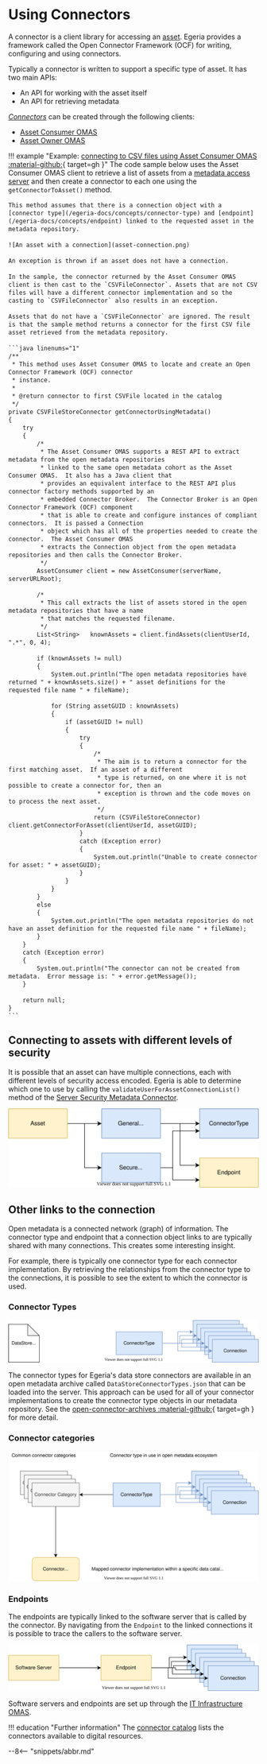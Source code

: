 <!-- SPDX-License-Identifier: CC-BY-4.0 -->
<!-- Copyright Contributors to the Egeria project. -->

# Using Connectors

A connector is a client library for accessing an
[asset](/egeria-docs/concepts/asset).
Egeria provides a framework
called the Open Connector Framework (OCF) for writing, configuring and using connectors.

Typically a connector is written to support a specific type of asset.  It has
two main APIs:

* An API for working with the asset itself
* An API for retrieving metadata


[*Connectors*](/egeria-docs/guides/developer/guide/#what-is-a-connector) can be created through the following clients:

- [Asset Consumer OMAS](/egeria-docs/services/omas/asset-consumer/overview)
- [Asset Owner OMAS](/egeria-docs/services/omas/asset-owner/overview)

!!! example "Example: [connecting to CSV files using Asset Consumer OMAS :material-github:](https://github.com/odpi/egeria/blob/master/open-metadata-resources/open-metadata-samples/access-services-samples/asset-management-samples/asset-reader-csv-sample/src/main/java/org/odpi/openmetadata/accessservices/assetconsumer/samples/readcsvfile/CSVFileReaderSample.java){ target=gh }"
    The code sample below uses the Asset Consumer OMAS client to retrieve a list of assets from a [metadata access server](/egeria-docs/concepts/metadata-access-server) and then create a connector to each one using the `getConnectorToAsset()` method.

    This method assumes that there is a connection object with a [connector type](/egeria-docs/concepts/connector-type) and [endpoint](/egeria-docs/concepts/endpoint) linked to the requested asset in the metadata repository.

    ![An asset with a connection](asset-connection.png)

    An exception is thrown if an asset does not have a connection. 

    In the sample, the connector returned by the Asset Consumer OMAS client is then cast to the `CSVFileConnector`. Assets that are not CSV files will have a different connector implementation and so the casting to `CSVFileConnector` also results in an exception.

    Assets that do not have a `CSVFileConnector` are ignored. The result is that the sample method returns a connector for the first CSV file asset retrieved from the metadata repository.

    ```java linenums="1"
    /**
     * This method uses Asset Consumer OMAS to locate and create an Open Connector Framework (OCF) connector
     * instance.
     *
     * @return connector to first CSVFile located in the catalog
     */
    private CSVFileStoreConnector getConnectorUsingMetadata()
    {
        try
        {
            /*
             * The Asset Consumer OMAS supports a REST API to extract metadata from the open metadata repositories
             * linked to the same open metadata cohort as the Asset Consumer OMAS.  It also has a Java client that
             * provides an equivalent interface to the REST API plus connector factory methods supported by an
             * embedded Connector Broker.  The Connector Broker is an Open Connector Framework (OCF) component
             * that is able to create and configure instances of compliant connectors.  It is passed a Connection
             * object which has all of the properties needed to create the connector.  The Asset Consumer OMAS
             * extracts the Connection object from the open metadata repositories and then calls the Connector Broker.
             */
            AssetConsumer client = new AssetConsumer(serverName, serverURLRoot);

            /*
             * This call extracts the list of assets stored in the open metadata repositories that have a name
             * that matches the requested filename.
             */
            List<String>   knownAssets = client.findAssets(clientUserId, ".*", 0, 4);

            if (knownAssets != null)
            {
                System.out.println("The open metadata repositories have returned " + knownAssets.size() + " asset definitions for the requested file name " + fileName);

                for (String assetGUID : knownAssets)
                {
                    if (assetGUID != null)
                    {
                        try
                        {
                            /*
                             * The aim is to return a connector for the first matching asset.  If an asset of a different
                             * type is returned, on one where it is not possible to create a connector for, then an
                             * exception is thrown and the code moves on to process the next asset.
                             */
                            return (CSVFileStoreConnector) client.getConnectorForAsset(clientUserId, assetGUID);
                        }
                        catch (Exception error)
                        {
                            System.out.println("Unable to create connector for asset: " + assetGUID);
                        }
                    }
                }
            }
            else
            {
                System.out.println("The open metadata repositories do not have an asset definition for the requested file name " + fileName);
            }
        }
        catch (Exception error)
        {
            System.out.println("The connector can not be created from metadata.  Error message is: " + error.getMessage());
        }

        return null;
    }
    ```

## Connecting to assets with different levels of security

It is possible that an asset can have multiple connections, each with different levels of security access encoded. Egeria is able to determine which one to use by calling the `validateUserForAssetConnectionList()` method of the [Server Security Metadata Connector](/egeria-docs/services/common/metadata-security).

![Multiple connections for an asset](multiple-asset-connections.svg)

## Other links to the connection

Open metadata is a connected network (graph) of information. The connector type and endpoint that a connection object links to are typically shared with many connections. This creates some interesting insight.

For example, there is typically one connector type for each connector implementation. By retrieving the relationships from the connector type to the connections, it is possible to see the extent to which the connector is used.

### Connector Types

![Uses of a connector implementation](uses-of-a-connector-implementation.svg)

The connector types for Egeria's data store connectors are available in an open metadata archive called `DataStoreConnectorTypes.json` that can be loaded into the server. This approach can be used for all of your connector implementations to create the connector type objects in our metadata repository. See the [open-connector-archives :material-github:](https://github.com/odpi/egeria/tree/master/open-metadata-resources/open-metadata-archives/open-connector-archives){ target=gh } for more detail.

### Connector categories

![Connector Categories](connector-categories.svg)

### Endpoints

The endpoints are typically linked to the software server that is called by the connector. By navigating from the `Endpoint` to the linked connections it is possible to trace the callers to the software server.

![Connections to a software server](connections-to-a-software-server.svg)

Software servers and endpoints are set up through the [IT Infrastructure OMAS](/egeria-docs/services/omas/it-infrastructure).

!!! education "Further information"
    The [connector catalog](/egeria-docs/connectors) lists the connectors available to digital resources.

--8<-- "snippets/abbr.md"
